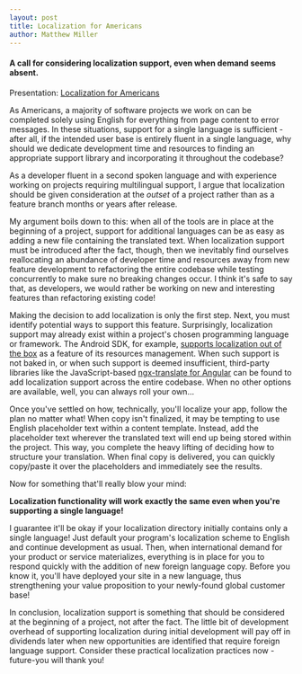 ```yaml
---
layout: post
title: Localization for Americans
author: Matthew Miller
---
```

#### A call for considering localization support, even when demand seems absent.

Presentation: [Localization for Americans](https://docs.google.com/presentation/d/1SXW85V3XpfbQGXAnV7DuvXukd1ua9cRXz1jEMP2ZnWM/edit?usp=sharing)

As Americans, a majority of software projects we work on can be completed solely using English for everything from page content to error messages. In these situations, support for a single language is sufficient - after all, if the intended user base is entirely fluent in a single language, why should we dedicate development time and resources to finding an appropriate support library and incorporating it throughout the codebase?

As a developer fluent in a second spoken language and with experience working on projects requiring multilingual support, I argue that localization should be given consideration at the _outset_ of a project rather than as a feature branch months or years after release.

My argument boils down to this: when all of the tools are in place at the beginning of a project, support for additional languages can be as easy as adding a new file containing the translated text. When localization support must be introduced after the fact, though, then we inevitably find ourselves reallocating an abundance of developer time and resources away from new feature development to refactoring the entire codebase while testing concurrently to make sure no breaking changes occur. I think it's safe to say that, as developers, we would rather be working on new and interesting features than refactoring existing code!

Making the decision to add localization is only the first step. Next, you must identify potential ways to support this feature. Surprisingly, localization support may already exist within a project's chosen programming language or framework. The Android SDK, for example, [supports localization out of the box](https://developer.android.com/guide/topics/resources/localization.html) as a feature of its resources management. When such support is not baked in, or when such support is deemed insufficient, third-party libraries like the JavaScript-based [ngx-translate for Angular](https://github.com/ngx-translate/core) can be found to add localization support across the entire codebase. When no other options are available, well, you can always roll your own...

Once you've settled on how, technically, you'll localize your app, follow the plan no matter what! When copy isn't finalized, it may be tempting to use English placeholder text within a content template. Instead, add the placeholder text wherever the translated text will end up being stored within the project. This way, you complete the heavy lifting of deciding how to structure your translation. When final copy is delivered, you can quickly copy/paste it over the placeholders and immediately see the results.

Now for something that'll really blow your mind:

**Localization functionality will work exactly the same even when you're supporting a single language!**

I guarantee it'll be okay if your localization directory initially contains only a single language! Just default your program's localization scheme to English and continue development as usual. Then, when international demand for your product or service materializes, everything is in place for you to respond quickly with the addition of new foreign language copy. Before you know it, you'll have deployed your site in a new language, thus strengthening your value proposition to your newly-found global customer base!

In conclusion, localization support is something that should be considered at the beginning of a project, not after the fact. The little bit of development overhead of supporting localization during initial development will pay off in dividends later when new opportunities are identified that require foreign language support. Consider these practical localization practices now - future-you will thank you!
